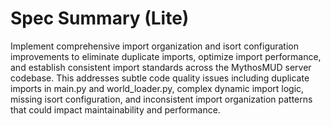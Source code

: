 # Spec Summary (Lite)

Implement comprehensive import organization and isort configuration improvements to eliminate duplicate imports, optimize import performance, and establish consistent import standards across the MythosMUD server codebase. This addresses subtle code quality issues including duplicate imports in main.py and world_loader.py, complex dynamic import logic, missing isort configuration, and inconsistent import organization patterns that could impact maintainability and performance.
